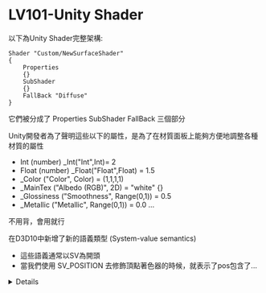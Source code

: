 # LV101-Unity Shader

以下為Unity Shader完整架構:

```
Shader "Custom/NewSurfaceShader"
{
    Properties
    {}
    SubShader
    {}
    FallBack "Diffuse"
}
```

它們被分成了 Properties SubShader FallBack 三個部分

Unity開發者為了聲明這些以下的屬性，是為了在材質面板上能夠方便地調整各種材質的屬性

- Int (number) _Int("Int",Int)= 2
- Float (number) _Float("Float",Float) = 1.5
- _Color ("Color", Color) = (1,1,1,1)
- _MainTex ("Albedo (RGB)", 2D) = "white" {}
- _Glossiness ("Smoothness", Range(0,1)) = 0.5
- _Metallic ("Metallic", Range(0,1)) = 0.0
...

不用背，會用就行

在D3D10中新增了新的語義類型 (System-value semantics)

- 這些語義通常以SV為開頭
- 當我們使用 SV_POSITION 去修飾頂點著色器的時候，就表示了pos包含了...

<details>

```shaderlab
Shader "Custom/NewSurfaceShader"
{
    Properties
    {
        _Color ("Color", Color) = (1,1,1,1)
        _MainTex ("Albedo (RGB)", 2D) = "white" {}
        _Glossiness ("Smoothness", Range(0,1)) = 0.5
        _Metallic ("Metallic", Range(0,1)) = 0.0
    }
    SubShader
    {
        Tags { "RenderType"="Opaque" }
        LOD 200

        CGPROGRAM
        // Physically based Standard lighting model, and enable shadows on all light types
        #pragma surface surf Standard fullforwardshadows

        // Use shader model 3.0 target, to get nicer looking lighting
        #pragma target 3.0

        sampler2D _MainTex;

        struct Input
        {
            float2 uv_MainTex;
        };

        half _Glossiness;
        half _Metallic;
        fixed4 _Color;

        // Add instancing support for this shader. You need to check 'Enable Instancing' on materials that use the shader.
        // See https://docs.unity3d.com/Manual/GPUInstancing.html for more information about instancing.
        // #pragma instancing_options assumeuniformscaling
        UNITY_INSTANCING_BUFFER_START(Props)
            // put more per-instance properties here
        UNITY_INSTANCING_BUFFER_END(Props)

        void surf (Input IN, inout SurfaceOutputStandard o)
        {
            // Albedo comes from a texture tinted by color
            fixed4 c = tex2D (_MainTex, IN.uv_MainTex) * _Color;
            o.Albedo = c.rgb;
            // Metallic and smoothness come from slider variables
            o.Metallic = _Metallic;
            o.Smoothness = _Glossiness;
            o.Alpha = c.a;
        }
        ENDCG
    }
    FallBack "Diffuse"
}
```



# 頂點/片元著色器(Vertex/Fragment Shader)
頂點/片元著色器更加複雜，但也更加靈活

<details>
```
Shader "Custom/NewSurfaceShader"
{
    Properties
    {
        _Color("Color Tint", Color) = (1,1,1,1)
    }
    SubShader
    {
        Pass
        {
            CGPROGRAM
            #pragma vertex vert
            #pragma fragment frag
    
            uniform fixed4 _Color;

            struct a2v
            {
                float4 vvertex : POSITION;
                float3 normal : NORMAL;
                float4 texcood : TEXCOORD;
            };
            struct v2f
            {
                float4 pos : SV_POSITION;
                float3 ccolor : COLOR;
            };

            v2f vert(a2v v)
            {
                v2f o;
                o.pos = UnityObjectToClipPos(v.vvertex);
                o.ccolor = v.normal * 0.5 + fixed3(0.5,0.5,0.5);
                return o;
            }
            

            fixed4 frag(v2f i) : SV_Target
            {
                fixed3 c = i.ccolor;
                c *= _Color.rgb;
                return fixed4(c,1.0);
            }

            ENDCG
            
        }
    }
    FallBack "Diffuse"
}
```